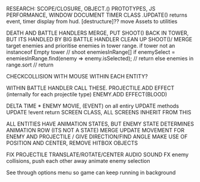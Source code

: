 RESEARCH: SCOPE/CLOSURE,  OBJECT.() PROTOTYPES, JS PERFORMANCE, WINDOW DOCUMENT
TIMER CLASS .UPDATE() returns event, timer display from hud.  [destructure]??
move Assets to utilities

DEATH AND BATTLE HANDLERS MERGE, PUT SHOOT() BACK IN TOWER, BUT ITS HANDLED BY BIG BATTLE HANDLER
CLEAN UP SHOOT()/ MERGE target enemies and prioritise enemies in tower range.
if tower not an instanceof Empty tower // shoot
enemiesInRange[]
if enemySelect = enemiesInRange.find(enemy => enemy.isSelected); // return
else enemies in range.sort // return

CHECKCOLLISION WITH MOUSE WITHIN EACH ENTITY?

WITHIN BATTLE HANDLER CALL THESE.
PROJECTILE.ADD EFFECT (internally for each projectile type)  ENEMY.ADD EFFECT(BLOOD)

DELTA TIME * ENEMY MOVIE, (EVENT) on all entiry UPDATE methods UPDATE !event return
SCREEN CLASS, ALL SCREENS INHERIT FROM THIS  

ALL ENTITIES HAVE ANIMATION STATES, BUT ENEMY STATE DETERMINES ANIMATION ROW (ITS NOT A STATE)
MERGE UPDATE MOVEMENT FOR ENEMY AND PROJECTILE / GIVE DIRECTION/FIND ANGLE
MAKE USE OF POSITION AND CENTER, REMOVE HITBOX OBJECTS

FIX PROJECTILE TRANSLATE/ROTATE/CENTER
AUDIO SOUND FX
enemy collisions, push each other away
animate enemy selection

See through options menu so game can keep running in background 





